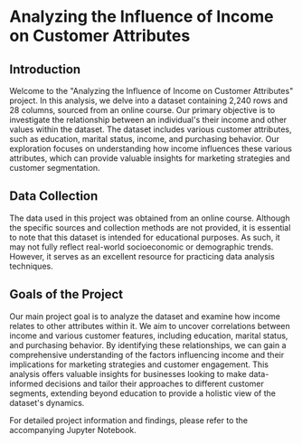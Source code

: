 # Analyzing the Influence of Income on Customer Attributes

## Introduction
Welcome to the "Analyzing the Influence of Income on Customer Attributes" project. In this analysis, we delve into a dataset containing 2,240 rows and 28 columns, sourced from an online course. Our primary objective is to investigate the relationship between an individual's their income and other values within the dataset. The dataset includes various customer attributes, such as education, marital status, income, and purchasing behavior. Our exploration focuses on understanding how income influences these various attributes, which can provide valuable insights for marketing strategies and customer segmentation.

## Data Collection
The data used in this project was obtained from an online course. Although the specific sources and collection methods are not provided, it is essential to note that this dataset is intended for educational purposes. As such, it may not fully reflect real-world socioeconomic or demographic trends. However, it serves as an excellent resource for practicing data analysis techniques.

## Goals of the Project
Our main project goal is to analyze the dataset and examine how income relates to other attributes within it. We aim to uncover correlations between income and various customer features, including education, marital status, and purchasing behavior. By identifying these relationships, we can gain a comprehensive understanding of the factors influencing income and their implications for marketing strategies and customer engagement. This analysis offers valuable insights for businesses looking to make data-informed decisions and tailor their approaches to different customer segments, extending beyond education to provide a holistic view of the dataset's dynamics.

For detailed project information and findings, please refer to the accompanying Jupyter Notebook.